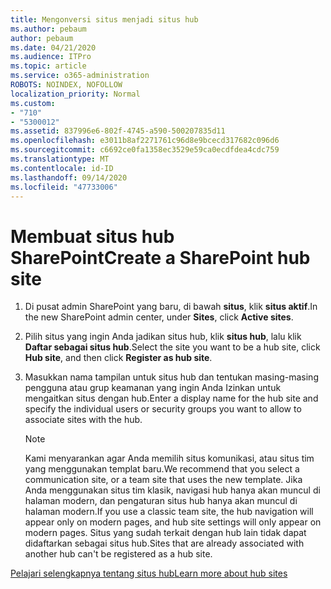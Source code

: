 ```yaml
---
title: Mengonversi situs menjadi situs hub
ms.author: pebaum
author: pebaum
ms.date: 04/21/2020
ms.audience: ITPro
ms.topic: article
ms.service: o365-administration
ROBOTS: NOINDEX, NOFOLLOW
localization_priority: Normal
ms.custom:
- "710"
- "5300012"
ms.assetid: 837996e6-802f-4745-a590-500207835d11
ms.openlocfilehash: e3011b8af2271761c96d8e9bcecd317682c096d6
ms.sourcegitcommit: c6692ce0fa1358ec3529e59ca0ecdfdea4cdc759
ms.translationtype: MT
ms.contentlocale: id-ID
ms.lasthandoff: 09/14/2020
ms.locfileid: "47733006"
---
```

# <a name="create-a-sharepoint-hub-site"></a><span data-ttu-id="ee9e2-102">Membuat situs hub SharePoint</span><span class="sxs-lookup"><span data-stu-id="ee9e2-102">Create a SharePoint hub site</span></span>

1. <span data-ttu-id="ee9e2-103">Di pusat admin SharePoint yang baru, di bawah **situs**, klik **situs aktif**.</span><span class="sxs-lookup"><span data-stu-id="ee9e2-103">In the new SharePoint admin center, under **Sites**, click **Active sites**.</span></span>

2. <span data-ttu-id="ee9e2-104">Pilih situs yang ingin Anda jadikan situs hub, klik **situs hub**, lalu klik **Daftar sebagai situs hub**.</span><span class="sxs-lookup"><span data-stu-id="ee9e2-104">Select the site you want to be a hub site, click **Hub site**, and then click **Register as hub site**.</span></span>

3. <span data-ttu-id="ee9e2-105">Masukkan nama tampilan untuk situs hub dan tentukan masing-masing pengguna atau grup keamanan yang ingin Anda Izinkan untuk mengaitkan situs dengan hub.</span><span class="sxs-lookup"><span data-stu-id="ee9e2-105">Enter a display name for the hub site and specify the individual users or security groups you want to allow to associate sites with the hub.</span></span>

    > [!NOTE]
    >  <span data-ttu-id="ee9e2-106">Kami menyarankan agar Anda memilih situs komunikasi, atau situs tim yang menggunakan templat baru.</span><span class="sxs-lookup"><span data-stu-id="ee9e2-106">We recommend that you select a communication site, or a team site that uses the new template.</span></span> <span data-ttu-id="ee9e2-107">Jika Anda menggunakan situs tim klasik, navigasi hub hanya akan muncul di halaman modern, dan pengaturan situs hub hanya akan muncul di halaman modern.</span><span class="sxs-lookup"><span data-stu-id="ee9e2-107">If you use a classic team site, the hub navigation will appear only on modern pages, and hub site settings will only appear on modern pages.</span></span> <span data-ttu-id="ee9e2-108">Situs yang sudah terkait dengan hub lain tidak dapat didaftarkan sebagai situs hub.</span><span class="sxs-lookup"><span data-stu-id="ee9e2-108">Sites that are already associated with another hub can't be registered as a hub site.</span></span>
  
[<span data-ttu-id="ee9e2-109">Pelajari selengkapnya tentang situs hub</span><span class="sxs-lookup"><span data-stu-id="ee9e2-109">Learn more about hub sites</span></span>](https://go.microsoft.com/fwlink/?linkid=869149)
  